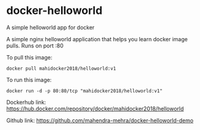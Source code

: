 # docker-helloworld

A simple helloworld app for docker

A simple nginx helloworld application that helps you learn docker image pulls. Runs on port :80

To pull this image:
```
docker pull mahidocker2018/helloworld:v1
```

To run this image:
```
docker run -d -p 80:80/tcp "mahidocker2018/helloworld:v1"
```

Dockerhub link: https://hub.docker.com/repository/docker/mahidocker2018/helloworld

Github link: https://github.com/mahendra-mehra/docker-helloworld-demo
